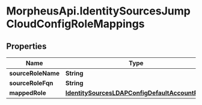 # MorpheusApi.IdentitySourcesJumpCloudConfigRoleMappings

## Properties

Name | Type | Description | Notes
------------ | ------------- | ------------- | -------------
**sourceRoleName** | **String** |  | [optional] 
**sourceRoleFqn** | **String** |  | [optional] 
**mappedRole** | [**IdentitySourcesLDAPConfigDefaultAccountRole**](IdentitySourcesLDAPConfigDefaultAccountRole.md) |  | [optional] 



